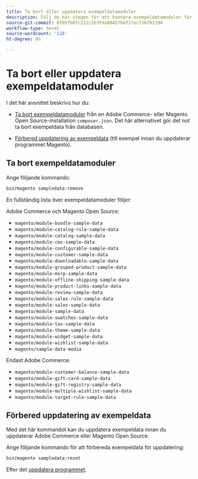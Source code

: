 ```yaml
---
title: Ta bort eller uppdatera exempeldatamoduler
description: Följ de här stegen för att hantera exempeldatamoduler för Adobe Commerce och Magento Open Source.
source-git-commit: 8f05fb6fc212c2b3fda80457bbf27ecf16fb1194
workflow-type: tm+mt
source-wordcount: '128'
ht-degree: 0%

---
```



# Ta bort eller uppdatera exempeldatamoduler

I det här avsnittet beskrivs hur du:

* [Ta bort exempeldatamoduler](#remove-sample-data-modules) från en Adobe Commerce- eller Magento Open Source-installation `composer.json`. Det här alternativet gör det *not* ta bort exempeldata från databasen.

* [Förbered uppdatering av exempeldata](#prepare-to-update-sample-data) (till exempel innan du uppdaterar programmet Magento).

## Ta bort exempeldatamoduler

Ange följande kommando:

```bash
bin/magento sampledata:remove
```

En fullständig lista över exempeldatamoduler följer:

Adobe Commerce och Magento Open Source:

* `magento/module-bundle-sample-data`
* `magento/module-catalog-rule-sample-data`
* `magento/module-catalog-sample-data`
* `magento/module-cms-sample-data`
* `magento/module-configurable-sample-data`
* `magento/module-customer-sample-data`
* `magento/module-downloadable-sample-data`
* `magento/module-grouped-product-sample-data`
* `magento/module-msrp-sample-data`
* `magento/module-offline-shipping-sample-data`
* `magento/module-product-links-sample-data`
* `magento/module-review-sample-data`
* `magento/module-sales-rule-sample-data`
* `magento/module-sales-sample-data`
* `magento/module-sample-data`
* `magento/module-swatches-sample-data`
* `magento/module-tax-sample-data`
* `magento/module-theme-sample-data`
* `magento/module-widget-sample-data`
* `magento/module-wishlist-sample-data`
* `magento/sample-data-media`

Endast Adobe Commerce:

* `magento/module-customer-balance-sample-data`
* `magento/module-gift-card-sample-data`
* `magento/module-gift-registry-sample-data`
* `magento/module-multiple-wishlist-sample-data`
* `magento/module-target-rule-sample-data`

## Förbered uppdatering av exempeldata

Med det här kommandot kan du uppdatera exempeldata innan du uppdaterar Adobe Commerce eller Magento Open Source.

Ange följande kommando för att förbereda exempeldata för uppdatering:

```bash
bin/magento sampledata:reset
```

Efter det [uppdatera programmet](../tutorials/uninstall.md#update-the-application).

